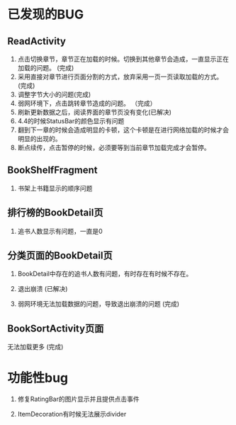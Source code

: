 # 已发现的BUG

## ReadActivity

1. 点击切换章节，章节正在加载的时候。切换到其他章节会造成，一直显示正在加载的问题。 (完成)
2. 采用直接对章节进行页面分割的方式，放弃采用一页一页读取加载的方式。(完成)
3. 调整字节大小的问题(完成)
4. 弱网环境下，点击跳转章节造成的问题。 （完成）
5. 刷新更新数据之后，阅读界面的章节页没有变化(已解决)
6. 4.4的时候StatusBar的颜色显示有问题
7. 翻到下一章的时候会造成明显的卡顿，这个卡顿是在进行网络加载的时候才会明显的出现的。
8. 断点续传，点击暂停的时候，必须要等到当前章节加载完成才会暂停。

## BookShelfFragment

1. 书架上书籍显示的顺序问题

## 排行榜的BookDetail页

1. 追书人数显示有问题，一直是0

## 分类页面的BookDetail页

1. BookDetail中存在的追书人数有问题，有时存在有时候不存在。

2. 退出崩溃 (已解决)

3. 弱网环境无法加载数据的问题，导致退出崩溃的问题 (完成)

## BookSortActivity页面

无法加载更多 (完成)

# 功能性bug

1. 修复RatingBar的图片显示并且提供点击事件

2. ItemDecoration有时候无法展示divider